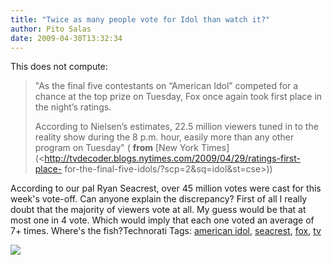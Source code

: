 ```yaml
---
title: "Twice as many people vote for Idol than watch it?"
author: Pito Salas
date: 2009-04-30T13:32:34
---
```




This does not compute:

> "As the final five contestants on “American Idol” competed for a chance at
> the top prize on Tuesday, Fox once again took first place in the night’s
> ratings.
>
> According to Nielsen’s estimates, 22.5 million viewers tuned in to the
> reality show during the 8 p.m. hour, easily more than any other program on
> Tuesday" ( **from** [New York
> Times](<http://tvdecoder.blogs.nytimes.com/2009/04/29/ratings-first-place-
> for-the-final-five-idols/?scp=2&sq=idol&st=cse>))

According to our pal Ryan Seacrest, over 45 million votes were cast for this
week's vote-off. Can anyone explain the discrepancy? First of all I really
doubt that the majority of viewers vote at all. My guess would be that at most
one in 4 vote. Which would imply that each one voted an average of 7+ times.
Where's the fish?Technorati Tags: [american
idol](<http://technorati.com/tag/american%20idol>),
[seacrest](<http://technorati.com/tag/seacrest>),
[fox](<http://technorati.com/tag/fox>), [tv](<http://technorati.com/tag/tv>)

![](https://i0.wp.com/img.zemanta.com/pixy.gif?w=584)


